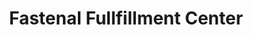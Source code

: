 ---
title: "Fastenal Fullfillment Center"
url: /knoxville/fastenal-fullfillment-center-john-deere-drive/
shop: hardware
---